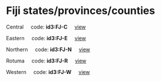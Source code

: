 # Fiji states/provinces/counties
Central&nbsp;&nbsp;&nbsp;&nbsp;&nbsp;code: **id3:FJ-C**&nbsp;&nbsp;&nbsp;&nbsp;&nbsp;[view](../../export/geojson/medium/id3/fj/c.geojson)&nbsp;&nbsp;&nbsp;&nbsp;&nbsp;


Eastern&nbsp;&nbsp;&nbsp;&nbsp;&nbsp;code: **id3:FJ-E**&nbsp;&nbsp;&nbsp;&nbsp;&nbsp;[view](../../export/geojson/medium/id3/fj/e.geojson)&nbsp;&nbsp;&nbsp;&nbsp;&nbsp;


Northern&nbsp;&nbsp;&nbsp;&nbsp;&nbsp;code: **id3:FJ-N**&nbsp;&nbsp;&nbsp;&nbsp;&nbsp;[view](../../export/geojson/medium/id3/fj/n.geojson)&nbsp;&nbsp;&nbsp;&nbsp;&nbsp;


Rotuma&nbsp;&nbsp;&nbsp;&nbsp;&nbsp;code: **id3:FJ-R**&nbsp;&nbsp;&nbsp;&nbsp;&nbsp;[view](../../export/geojson/medium/id3/fj/r.geojson)&nbsp;&nbsp;&nbsp;&nbsp;&nbsp;


Western&nbsp;&nbsp;&nbsp;&nbsp;&nbsp;code: **id3:FJ-W**&nbsp;&nbsp;&nbsp;&nbsp;&nbsp;[view](../../export/geojson/medium/id3/fj/w.geojson)&nbsp;&nbsp;&nbsp;&nbsp;&nbsp;

